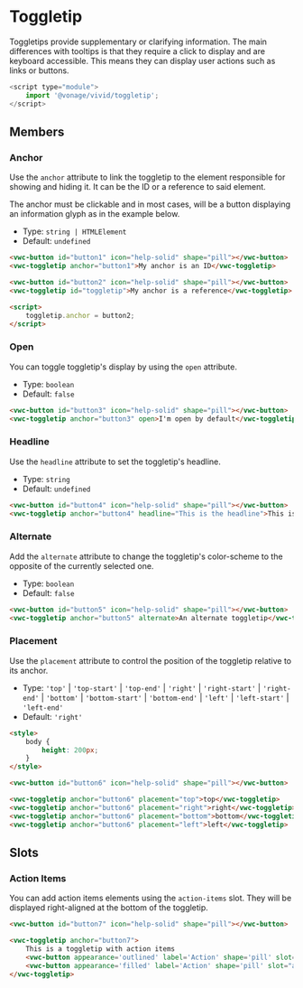 # Toggletip

Toggletips provide supplementary or clarifying information. The main differences with tooltips is that they require a click to display and are keyboard accessible.
This means they can display user actions such as links or buttons.

```js
<script type="module">
	import '@vonage/vivid/toggletip';
</script>
```

## Members

### Anchor

Use the `anchor` attribute to link the toggletip to the element responsible for showing and hiding it. It can be the ID or a reference to said element.

The anchor must be clickable and in most cases, will be a button displaying an information glyph as in the example below.

- Type: `string | HTMLElement`
- Default: `undefined`

```html preview center
<vwc-button id="button1" icon="help-solid" shape="pill"></vwc-button>
<vwc-toggletip anchor="button1">My anchor is an ID</vwc-toggletip>

<vwc-button id="button2" icon="help-solid" shape="pill"></vwc-button>
<vwc-toggletip id="toggletip">My anchor is a reference</vwc-toggletip>

<script>
	toggletip.anchor = button2;
</script>
```

### Open

You can toggle toggletip's display by using the `open` attribute.

- Type: `boolean`
- Default: `false`

```html preview center
<vwc-button id="button3" icon="help-solid" shape="pill"></vwc-button>
<vwc-toggletip anchor="button3" open>I'm open by default</vwc-toggletip>
```

### Headline

Use the `headline` attribute to set the toggletip's headline.

- Type: `string`
- Default: `undefined`

```html preview center
<vwc-button id="button4" icon="help-solid" shape="pill"></vwc-button>
<vwc-toggletip anchor="button4" headline="This is the headline">This is the content</vwc-toggletip>
```

### Alternate

Add the `alternate` attribute to change the toggletip's color-scheme to the opposite of the currently selected one.

- Type: `boolean`
- Default: `false`

```html preview center
<vwc-button id="button5" icon="help-solid" shape="pill"></vwc-button>
<vwc-toggletip anchor="button5" alternate>An alternate toggletip</vwc-toggletip>
```

### Placement

Use the `placement` attribute to control the position of the toggletip relative to its anchor.

- Type: `'top'` | `'top-start'` | `'top-end'` | `'right'` | `'right-start'` | `'right-end'` | `'bottom'` | `'bottom-start'` | `'bottom-end'` | `'left'` | `'left-start'` | `'left-end'`
- Default: `'right'`

```html preview center
<style>
	body {
		height: 200px;
	}
</style>

<vwc-button id="button6" icon="help-solid" shape="pill"></vwc-button>

<vwc-toggletip anchor="button6" placement="top">top</vwc-toggletip>
<vwc-toggletip anchor="button6" placement="right">right</vwc-toggletip>
<vwc-toggletip anchor="button6" placement="bottom">bottom</vwc-toggletip>
<vwc-toggletip anchor="button6" placement="left">left</vwc-toggletip>
```

## Slots

### Action Items

You can add action items elements using the `action-items` slot. They will be displayed right-aligned at the bottom of the toggletip.

```html preview center
<vwc-button id="button7" icon="help-solid" shape="pill"></vwc-button>

<vwc-toggletip anchor="button7">
	This is a toggletip with action items
	<vwc-button appearance='outlined' label='Action' shape='pill' slot="action-items"></vwc-button>
	<vwc-button appearance='filled' label='Action' shape='pill' slot="action-items"></vwc-button>
</vwc-toggletip>
```
